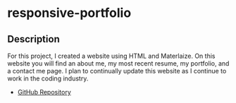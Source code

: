 # responsive-portfolio
## Description
For this project, I created a website using HTML and Materlaize. On this website you will find an about me, my most recent resume, my portfolio, and a contact me page. I plan to continually update this website as I continue to work in the coding industry. 

* [GitHub Repository](https://github.com/lindseybowen/responsive-portfolio)


